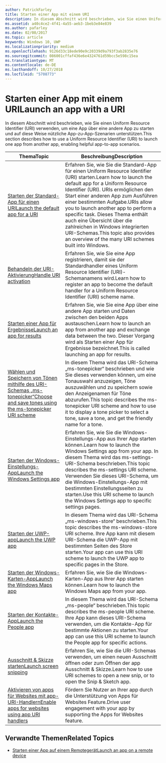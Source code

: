 ```yaml
---
author: PatrickFarley
title: Starten einer App mit einem URI
description: In diesem Abschnitt wird beschrieben, wie Sie einen Uniform Resource Identifier (URI) verwenden, um eine App über eine andere App zu starten.
ms.assetid: a40c4ce2-4f41-4a55-aeb3-1beb3e84e839
ms.author: pafarley
ms.date: 02/08/2017
ms.topic: article
keywords: Windows 10, UWP
ms.localizationpriority: medium
ms.openlocfilehash: 9126d33c18ede90e9c20339d9a793f3ab2835e76
ms.sourcegitcommit: 086001cffaf436e6e4324761d59bcc5e598c15ea
ms.translationtype: MT
ms.contentlocale: de-DE
ms.lasthandoff: 10/27/2018
ms.locfileid: "5708773"
---
```

# <a name="launch-an-app-with-a-uri"></a><span data-ttu-id="bbea3-104">Starten einer App mit einem URI</span><span class="sxs-lookup"><span data-stu-id="bbea3-104">Launch an app with a URI</span></span>

<span data-ttu-id="bbea3-105">In diesem Abschnitt wird beschrieben, wie Sie einen Uniform Resource Identifier (URI) verwenden, um eine App über eine andere App zu starten und auf diese Weise nützliche App-zu-App-Szenarien unterstützen.</span><span class="sxs-lookup"><span data-stu-id="bbea3-105">This section describes how to use a Uniform Resource Identifier (URI) to launch one app from another app, enabling helpful app-to-app scenarios.</span></span>

| <span data-ttu-id="bbea3-106">Thema</span><span class="sxs-lookup"><span data-stu-id="bbea3-106">Topic</span></span> | <span data-ttu-id="bbea3-107">Beschreibung</span><span class="sxs-lookup"><span data-stu-id="bbea3-107">Description</span></span> |
|-------|-------------|
| [<span data-ttu-id="bbea3-108">Starten der Standard-App für einen URI</span><span class="sxs-lookup"><span data-stu-id="bbea3-108">Launch the default app for a URI</span></span>](launch-default-app.md) | <span data-ttu-id="bbea3-109">Erfahren Sie, wie Sie die Standard-App für einen Uniform Resource Identifier (URI) starten.</span><span class="sxs-lookup"><span data-stu-id="bbea3-109">Learn how to launch the default app for a Uniform Resource Identifier (URI).</span></span> <span data-ttu-id="bbea3-110">URIs ermöglichen den Start einer anderen App zum Ausführen einer bestimmten Aufgabe.</span><span class="sxs-lookup"><span data-stu-id="bbea3-110">URIs allow you to launch another app to perform a specific task.</span></span> <span data-ttu-id="bbea3-111">Dieses Thema enthält auch eine Übersicht über die zahlreichen in Windows integrierten URI-Schemas.</span><span class="sxs-lookup"><span data-stu-id="bbea3-111">This topic also provides an overview of the many URI schemes built into Windows.</span></span> |
| [<span data-ttu-id="bbea3-112">Behandeln der URI-Aktivierung</span><span class="sxs-lookup"><span data-stu-id="bbea3-112">Handle URI activation</span></span>](handle-uri-activation.md) | <span data-ttu-id="bbea3-113">Erfahren Sie, wie Sie eine App registrieren, damit sie der Standardhandler eines Uniform Resource Identifier (URI)-Schemanamens wird.</span><span class="sxs-lookup"><span data-stu-id="bbea3-113">Learn how to register an app to become the default handler for a Uniform Resource Identifier (URI) scheme name.</span></span> |
| [<span data-ttu-id="bbea3-114">Starten einer App für Ergebnisse</span><span class="sxs-lookup"><span data-stu-id="bbea3-114">Launch an app for results</span></span>](how-to-launch-an-app-for-results.md) | <span data-ttu-id="bbea3-115">Erfahren Sie, wie Sie eine App über eine andere App starten und Daten zwischen den beiden Apps austauschen.</span><span class="sxs-lookup"><span data-stu-id="bbea3-115">Learn how to launch an app from another app and exchange data between the two.</span></span> <span data-ttu-id="bbea3-116">Dieser Vorgang wird als Starten einer App für Ergebnisse bezeichnet.</span><span class="sxs-lookup"><span data-stu-id="bbea3-116">This is called launching an app for results.</span></span> |
| [<span data-ttu-id="bbea3-117">Wählen und Speichern von Tönen mithilfe des URI-Schemas „ms-tonepicker“</span><span class="sxs-lookup"><span data-stu-id="bbea3-117">Choose and save tones using the ms-tonepicker URI scheme</span></span>](launch-ringtone-picker.md) | <span data-ttu-id="bbea3-118">In diesem Thema wird das URI-Schema „ms-tonepicker“ beschrieben und wie Sie dieses verwenden können, um eine Tonauswahl anzuzeigen, Töne auszuwählen und zu speichern sowie den Anzeigenamen für Töne abzurufen.</span><span class="sxs-lookup"><span data-stu-id="bbea3-118">This topic describes the ms-tonepicker URI scheme and how to use it to display a tone picker to select a tone, save a tone, and get the friendly name for a tone.</span></span> |
| [<span data-ttu-id="bbea3-119">Starten der Windows-Einstellungs-App</span><span class="sxs-lookup"><span data-stu-id="bbea3-119">Launch the Windows Settings app</span></span>](launch-settings-app.md) | <span data-ttu-id="bbea3-120">Erfahren Sie, wie Sie die Windows-Einstellungs-App aus Ihrer App starten können.</span><span class="sxs-lookup"><span data-stu-id="bbea3-120">Learn how to launch the Windows Settings app from your app.</span></span> <span data-ttu-id="bbea3-121">In diesem Thema wird das ms-settings-URI-Schema beschrieben.</span><span class="sxs-lookup"><span data-stu-id="bbea3-121">This topic describes the ms-settings URI scheme.</span></span> <span data-ttu-id="bbea3-122">Verwenden Sie dieses URI-Schema, um die Windows-Einstellungs-App mit bestimmten Einstellungsseiten zu starten.</span><span class="sxs-lookup"><span data-stu-id="bbea3-122">Use this URI scheme to launch the Windows Settings app to specific settings pages.</span></span> |
| [<span data-ttu-id="bbea3-123">Starten der UWP-app</span><span class="sxs-lookup"><span data-stu-id="bbea3-123">Launch the UWP app</span></span>](launch-store-app.md) | <span data-ttu-id="bbea3-124">In diesem Thema wird das URI-Schema „ms-windows-store“ beschrieben.</span><span class="sxs-lookup"><span data-stu-id="bbea3-124">This topic describes the ms-windows-store URI scheme.</span></span> <span data-ttu-id="bbea3-125">Ihre App kann mit diesem URI-Schema die UWP-App mit bestimmten Seiten des Store starten.</span><span class="sxs-lookup"><span data-stu-id="bbea3-125">Your app can use this URI scheme to launch the UWP app to specific pages in the Store.</span></span> |
| [<span data-ttu-id="bbea3-126">Starten der Windows-Karten-App</span><span class="sxs-lookup"><span data-stu-id="bbea3-126">Launch the Windows Maps app</span></span>](launch-maps-app.md) | <span data-ttu-id="bbea3-127">Erfahren Sie, wie Sie die Windows-Karten-App aus Ihrer App starten können.</span><span class="sxs-lookup"><span data-stu-id="bbea3-127">Learn how to launch the Windows Maps app from your app.</span></span> |
| [<span data-ttu-id="bbea3-128">Starten der Kontakte-App</span><span class="sxs-lookup"><span data-stu-id="bbea3-128">Launch the People app</span></span>](launch-people-apps.md) | <span data-ttu-id="bbea3-129">In diesem Thema wird das URI-Schema „ms-people“ beschrieben.</span><span class="sxs-lookup"><span data-stu-id="bbea3-129">This topic describes the ms-people URI scheme.</span></span> <span data-ttu-id="bbea3-130">Ihre App kann dieses URI-Schema verwenden, um die Kontakte-App für bestimmte Aktionen zu starten.</span><span class="sxs-lookup"><span data-stu-id="bbea3-130">Your app can use this URI scheme to launch the People app for specific actions.</span></span> |
| [<span data-ttu-id="bbea3-131">Ausschnitt & Skizze starten</span><span class="sxs-lookup"><span data-stu-id="bbea3-131">Launch screen snipping</span></span>](launch-screen-snipping.md) | <span data-ttu-id="bbea3-132">Erfahren Sie, wie Sie die URI-Schemas verwenden, um einen neuen Ausschnitt öffnen oder zum Öffnen der app Ausschnitt & Skizze.</span><span class="sxs-lookup"><span data-stu-id="bbea3-132">Learn how to use URI schemes to open a new snip, or to open the Snip & Sketch app.</span></span> |
| [<span data-ttu-id="bbea3-133">Aktivieren von apps für Websites mit app-URI-Handlern</span><span class="sxs-lookup"><span data-stu-id="bbea3-133">Enable apps for websites using app URI handlers</span></span>](web-to-app-linking.md) | <span data-ttu-id="bbea3-134">Fördern Sie Nutzer an Ihrer app durch die Unterstützung von Apps für Websites Feature.</span><span class="sxs-lookup"><span data-stu-id="bbea3-134">Drive user engagement with your app by supporting the Apps for Websites feature.</span></span> |

## <a name="related-topics"></a><span data-ttu-id="bbea3-135">Verwandte Themen</span><span class="sxs-lookup"><span data-stu-id="bbea3-135">Related Topics</span></span>
* [<span data-ttu-id="bbea3-136">Starten einer App auf einem Remotegerät</span><span class="sxs-lookup"><span data-stu-id="bbea3-136">Launch an app on a remote device</span></span>](launch-a-remote-app.md)